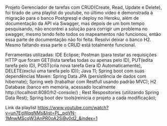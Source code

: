 Projeto Gerenciador de tarefas com CRUD(Create, Read, Update e Delete),  foi tirado de uma playlist do youtube, no último vídeo é demonstrada à migração para o banco Postgresql e deploy no Heroku, além de documentação da API via Swagger, mas depois de um bom tempo pesquisando, não encontrei a solução para corrigir um problema no swagger, mesmo tendo feito todos os mapeamentos não funcionou, então essa parte de documentação não foi feita. Resolvi deixar o banco H2. Mesmo faltando essa parte o CRUD está totalmente funcional.

Ferramentas utilizadas:
IDE Eclipse;
Postman (para testar as requisições HTTP que foram GET(lista tarefas todas ou apenas pelo ID), PUT(edita tarefa pelo ID), POST(cria nova tarefa Gera ID Automaticamente), DELETE(exclui uma tarefa pelo ID));
Java 11;
Spring boot com suas dependências Maven:
Spring Data JPA (persistência de dados com hibernate);
Spring web (trabalhar com Restfull usando padrão MVC);
H2 Database (banco em memória, acessado localmente http://localhost:8080/h2-console/) ;
Rest Respositories (utilizando Spring Data Rest);
Spring boot dev tools(reinicia o projeto a cada modificação);

Link da playlist https://www.youtube.com/watch?v=un7EgWqgNMs&list=PL_pqVN-1MnwMScqW3AnPR0oA2SiBy0d2_&index=1
